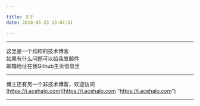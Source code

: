 ```yaml
---

title: 关于
date: 2018-05-23 23:07:51

---
```



----------

这里是一个纯粹的技术博客    
如果有什么问题可以给我发邮件  
邮箱地址在我Github主页信息里  

----------

博主还有另一个非技术博客，欢迎访问  
[https://i.acehalo.com](https://i.acehalo.com "https://i.acehalo.com")

----------
